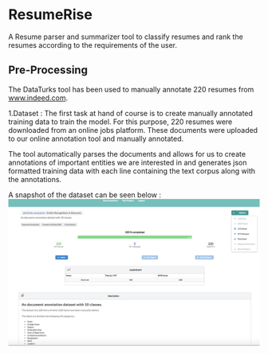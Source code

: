 # ResumeRise
  A Resume parser and summarizer tool to classify resumes and rank the resumes according to the requirements of the user.
  
  ## Pre-Processing
  The DataTurks tool has been used to manually annotate 220 resumes from www.indeed.com.
  
  1.Dataset :
    The first task at hand of course is to create manually annotated training data to train the model. For this purpose, 220       resumes were downloaded from an online jobs platform. These documents were uploaded to our online annotation tool and           manually annotated.

   The tool automatically parses the documents and allows for us to create annotations of important entities we are interested    in and generates json formatted training data with each line containing the text corpus along with the annotations.

   A snapshot of the dataset can be seen below :
   ![alt text](https://github.com/ManishShettyM/ResumeRise/blob/master/Utils/dataturks.png)




